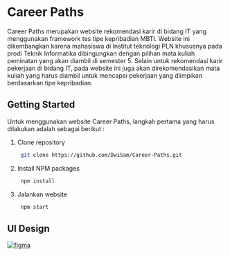 # Career Paths

Career Paths merupakan website rekomendasi karir di bidang IT yang menggunakan framework tes tipe kepribadian MBTI. Website ini dikembangkan karena mahasiswa di Institut teknologi PLN khususnya pada prodi Teknik Informatika dibingungkan dengan pilihan mata kuliah peminatan yang akan diambil di semester 5. Selain untuk rekomendasi karir pekerjaan di bidang IT, pada website ini juga akan direkomendasikan mata kuliah yang harus diambil untuk mencapai pekerjaan yang diimpikan berdasarkan tipe kepribadian.

## Getting Started

Untuk menggunakan website Career Paths, langkah pertama yang harus dilakukan adalah sebagai berikut :

1. Clone repository
   ```sh
    git clone https://github.com/DwiSam/Career-Paths.git
   ```
2. Install NPM packages
   ```sh
    npm install
   ```
3. Jalankan website
   ```sh
    npm start
   ```

## UI Design

[![figma](https://img.shields.io/badge/figma-1DA1F2?style=for-the-badge&logo=figma&logoColor=white)](https://www.figma.com/file/Be49VCwFHqtuYdnrmDH5Ss/Website-Rekomendasi?node-id=0%3A1&t=VamQmFPwEWXICadF-1)
